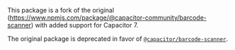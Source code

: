 This package is a fork of the original (https://www.npmjs.com/package/@capacitor-community/barcode-scanner) with added support for Capacitor 7.

The original package is deprecated in favor of [`@capacitor/barcode-scanner`](https://github.com/ionic-team/capacitor-barcode-scanner).


